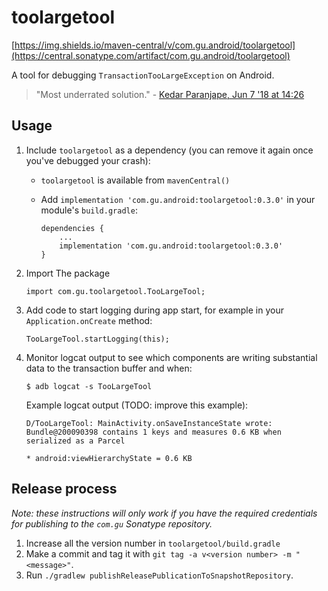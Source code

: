 # toolargetool

[https://img.shields.io/maven-central/v/com.gu.android/toolargetool](https://central.sonatype.com/artifact/com.gu.android/toolargetool)


A tool for debugging `TransactionTooLargeException` on Android.

> "Most underrated solution." - [Kedar Paranjape, Jun 7 '18 at 14:26](https://stackoverflow.com/questions/11451393/what-to-do-on-transactiontoolargeexception/43193425#comment88495126_50162810)

## Usage

1. Include `toolargetool` as a dependency (you can remove it again once you've debugged your crash):

    - `toolargetool` is available from `mavenCentral()`

    - Add `implementation 'com.gu.android:toolargetool:0.3.0'` in your module's `build.gradle`:
    
          dependencies {
              ...
              implementation 'com.gu.android:toolargetool:0.3.0'
          }
          
2. Import The package

       import com.gu.toolargetool.TooLargeTool;

3. Add code to start logging during app start, for example in your `Application.onCreate` method:

       TooLargeTool.startLogging(this);

4. Monitor logcat output to see which components are writing substantial data to the transaction
   buffer and when:

       $ adb logcat -s TooLargeTool

   Example logcat output (TODO: improve this example):

       D/TooLargeTool: MainActivity.onSaveInstanceState wrote: Bundle@200090398 contains 1 keys and measures 0.6 KB when serialized as a Parcel
                                                                               * android:viewHierarchyState = 0.6 KB

## Release process

_Note: these instructions will only work if you have the required credentials for publishing to the `com.gu` Sonatype repository._

1. Increase all the version number in `toolargetool/build.gradle`
2. Make a commit and tag it with `git tag -a v<version number> -m "<message>"`.
3. Run `./gradlew publishReleasePublicationToSnapshotRepository`.